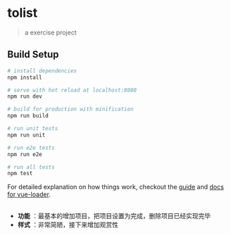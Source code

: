 # tolist

> a exercise project

## Build Setup

``` bash
# install dependencies
npm install

# serve with hot reload at localhost:8080
npm run dev

# build for production with minification
npm run build

# run unit tests
npm run unit

# run e2e tests
npm run e2e

# run all tests
npm test
```

For detailed explanation on how things work, checkout the [guide](http://vuejs-templates.github.io/webpack/) and [docs for vue-loader](http://vuejs.github.io/vue-loader).

##
* **功能** ：最基本的增加项目，把项目设置为完成，删除项目已经实现完毕
* **样式** ：非常简陋，接下来增加观赏性